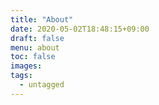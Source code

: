 ```yaml
---
title: "About"
date: 2020-05-02T18:48:15+09:00
draft: false
menu: about
toc: false
images:
tags:
  - untagged
---
```


